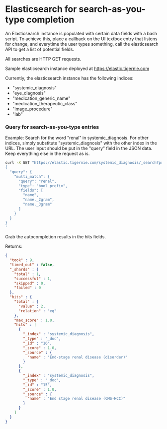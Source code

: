 # Elasticsearch for search-as-you-type completion

An Elasticsearch instance is populated with certain data fields with a bash script. To achieve this, place a callback on the UI textbox entry that listens for change, and everytime the user types something, call the elasticsearch API to get a list of potential fields.

All searches are HTTP GET requests.

Sample elasticsearch instance deployed at https://elastic.tigernie.com

Currently, the elasticsearch instance has the following indices:

* "systemic_diagnosis"
* "eye_diagnosis"
* "medication_generic_name"
* "medication_therapeutic_class"
* "image_procedure"
* "lab"

### Query for search-as-you-type entries

Example: Search for the word "renal" in systemic_diagnosis. For other indices, simply substitute "systemic_diagnosis" with the other index in the URL. The user input should be put in the "query" field in the JSON data. Keep everything else in the request as is.

```bash
curl -X GET "https://elastic.tigernie.com/systemic_diagnosis/_search?pretty" -H 'Content-Type: application/json' -d'
{
  "query": {
    "multi_match": {
      "query": "renal",
      "type": "bool_prefix",
      "fields": [
        "name",
        "name._2gram",
        "name._3gram"
      ]
    }
  }
}
'
```

Grab the autocompletion results in the hits fields.

Returns:

```json
{
  "took" : 9,
  "timed_out" : false,
  "_shards" : {
    "total" : 1,
    "successful" : 1,
    "skipped" : 0,
    "failed" : 0
  },
  "hits" : {
    "total" : {
      "value" : 2,
      "relation" : "eq"
    },
    "max_score" : 1.0,
    "hits" : [
      {
        "_index" : "systemic_diagnosis",
        "_type" : "_doc",
        "_id" : "16",
        "_score" : 1.0,
        "_source" : {
          "name" : "End-stage renal disease (disorder)"
        }
      },
      {
        "_index" : "systemic_diagnosis",
        "_type" : "_doc",
        "_id" : "15",
        "_score" : 1.0,
        "_source" : {
          "name" : "End stage renal disease (CMS-HCC)"
        }
      }
    ]
  }
}
```
